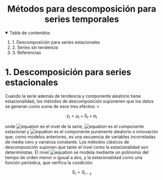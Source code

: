 <!--
*** Thanks for checking out the Best-README-Template. If you have a suggestion
*** that would make this better, please fork the repo and create a pull request
*** or simply open an issue with the tag "enhancement".
*** Thanks again! Now go create something AMAZING! :D
-->



<!-- PROJECT SHIELDS -->
<!--
*** I'm using markdown "reference style" links for readability.
*** Reference links are enclosed in brackets [ ] instead of parentheses ( ).
*** See the bottom of this document for the declaration of the reference variables
*** for contributors-url, forks-url, etc. This is an optional, concise syntax you may use.
*** https://www.markdownguide.org/basic-syntax/#reference-style-links
-->



<!-- PROJECT LOGO -->
<h1 align="center">Métodos para descomposición para series temporales</h1>



<!-- TABLE OF CONTENTS -->
<details open="open">
  <summary>Tabla de contenidos</summary>
  <ol>
    <li>
      <a>1. Descomposición para series estacionales</a>
    </li>
    <li>
      <a>2. Series sin tendencia</a>
    </li>
    <li>
      <a>3. Referencias</a>
    </li>
  </ol>
</details>



<!-- ABOUT THE PROJECT -->
<h1> 1. Descomposición para series estacionales</h1>

Cuando la serie además de tendencia y componente aleatorio tiene estacionalidad, los métodos de descomposición suponenen que los datos se generan como suma de esos tres efectos: <

```math
z_{t}=\mu_{t}+S_{t}+a_{t}
```

onde ![equation](https://latex.codecogs.com/svg.image?\mu_{t}) es el nivel de la serie, ![equation](https://latex.codecogs.com/svg.image?S_{t}) es el componente estacional y ![equation](https://latex.codecogs.com/svg.image?a_{t}) es el componente puramente aleatorio o innovación que, como modelos anteriores, es una secuencia de variables incorreladas de media cero y varianza constante. Los métodos clásicos de descomposición suponen que tanto el nivel como la estacionalidad son deterministas. El nivel ![equation](https://latex.codecogs.com/svg.image?\mu_{t}) se modela mediante un polinomio del tiempo de orden menor o iguual a dos, y la estacionalidad como una función periódica, que verifica la condición:

```math
S_{t} = S_{t-s}
```




